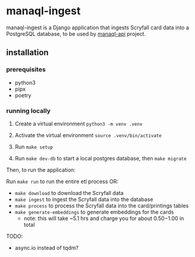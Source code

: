 # manaql-ingest

manaql-ingest is a Django application that ingests Scryfall card data into a PostgreSQL database, to be used by [manaql-api](https://github.com/jcserv/manaql) project.

## installation

### prerequisites
- python3
- pipx
- poetry

### running locally
1. Create a virtual environment
`python3 -m venv .venv`

2. Activate the virtual environment
`source .venv/bin/activate`

3. Run `make setup`
4. Run `make dev-db` to start a local postgres database, then `make migrate`

Then, to run the application:

Run `make run` to run the entire etl process OR:
- `make download` to download the Scryfall data
- `make ingest` to ingest the Scryfall data into the database
- `make process` to process the Scryfall data into the card/printings tables
- `make generate-embeddings` to generate embeddings for the cards
  - note: this will take ~5.1 hrs and charge you for about $0.50-$1.00 in total

TODO:
- async.io instead of tqdm?
